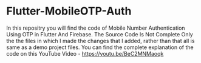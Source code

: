 # Flutter-MobileOTP-Auth
In this repositry you will find the code of Mobile Number Authentication Using OTP in Flutter And Firebase. The Source Code Is Not Complete Only the the files in which I made the changes that I added, rather than that all is same as a demo project files. You can find the complete explanation of the code on this YouTube Video - https://youtu.be/BeC2MNMaoqk
